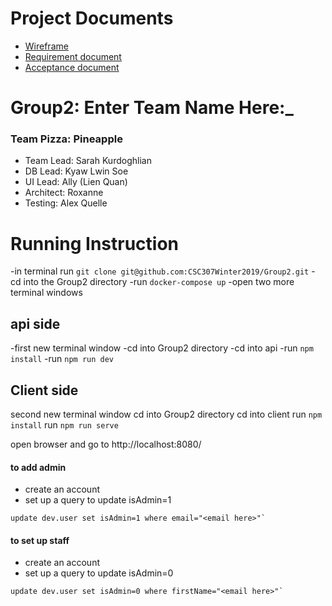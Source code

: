 # Project Documents
* [Wireframe]()
* [Requirement document](https://docs.google.com/document/d/1Jpo7Zb7tmBjNclNY4RTOuzHTpVCeZuOCzqPQIugO4pM/edit?usp=sharing)
* [Acceptance document](https://docs.google.com/spreadsheets/d/1F6GsC59ohIOi7bILhus72_ViUraa0Stw86vjsejLJFM/edit?usp=sharing)

Group2: Enter Team Name Here:_
==============================
### Team Pizza: Pineapple


* Team Lead: Sarah Kurdoghlian
* DB Lead: Kyaw Lwin Soe
* UI Lead: Ally (Lien Quan)
* Architect: Roxanne
* Testing: Alex Quelle

# Running Instruction
-in terminal run `git clone git@github.com:CSC307Winter2019/Group2.git`
-cd into the Group2 directory
-run `docker-compose up`
-open two more terminal windows

## api side
-first new terminal window
-cd into Group2 directory
-cd into api
-run `npm install`
-run `npm run dev`

## Client side
second new terminal window
cd into Group2 directory
cd into client
run `npm install`
run `npm run serve`

open browser and go to http://localhost:8080/

#### to add admin 
- create an account
- set up a query to update isAdmin=1
```
update dev.user set isAdmin=1 where email="<email here>"`
```
#### to set up staff
- create an account
- set up a query to update isAdmin=0
```
update dev.user set isAdmin=0 where firstName="<email here>"`
```
